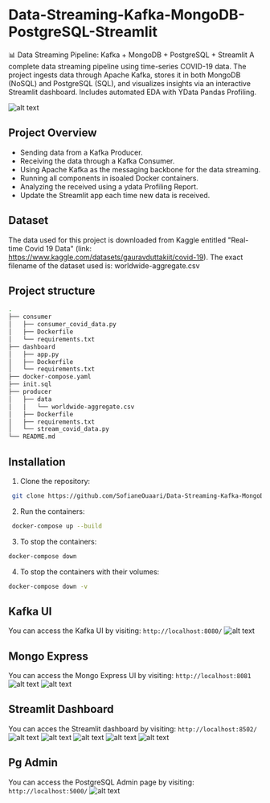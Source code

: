 # Data-Streaming-Kafka-MongoDB-PostgreSQL-Streamlit
📊 Data Streaming Pipeline: Kafka + MongoDB + PostgreSQL + Streamlit
A complete data streaming pipeline using time-series COVID-19 data. The project ingests data through Apache Kafka, stores it in both MongoDB (NoSQL) and PostgreSQL (SQL), and visualizes insights via an interactive Streamlit dashboard. Includes automated EDA with YData Pandas Profiling.


![alt text](attachments/Architecture_Workflow_MLOps.jpg)
## Project Overview 
- Sending data from a Kafka Producer. 
- Receiving the data through a Kafka Consumer. 
- Using Apache Kafka as the messaging backbone for the data streaming. 
- Running all components in isoaled Docker containers. 
- Analyzing the received using a ydata Profiling Report. 
- Update the Streamlit app each time new data is received.


## Dataset
The data used for this project is downloaded from Kaggle entitled "Real-time Covid 19 Data" (link: https://www.kaggle.com/datasets/gauravduttakiit/covid-19). The exact filename of the dataset used is: worldwide-aggregate.csv

## Project structure 
```bash
.
├── consumer
│   ├── consumer_covid_data.py
│   ├── Dockerfile
│   └── requirements.txt
├── dashboard
│   ├── app.py
│   ├── Dockerfile
│   └── requirements.txt
├── docker-compose.yaml
├── init.sql
├── producer
│   ├── data
│   │   └── worldwide-aggregate.csv
│   ├── Dockerfile
│   ├── requirements.txt
│   └── stream_covid_data.py
└── README.md
```
## Installation
1. Clone the repository:
```bash
 git clone https://github.com/SofianeOuaari/Data-Streaming-Kafka-MongoDB-PostgreSQL-Streamlit.git
```

2. Run the containers: 
```bash
 docker-compose up --build
```
3. To stop the containers: 
```bash
docker-compose down
```

4. To stop the containers with their volumes: 
```bash
docker-compose down -v
```

## Kafka UI 


You can access the Kafka UI by visiting: ``` http://localhost:8080/ ```
![alt text](attachments/Kafka_UI.png)

## Mongo Express

You can access the Mongo Express UI by visiting: ``` http://localhost:8081 ```
![alt text](attachments/MongoDB_UI_1.png)
![alt text](attachments/MongoDB_UI_2.png)
## Streamlit Dashboard 

You can acces the Streamlit dashboard by visiting: ``` http://localhost:8502/ ```
![alt text](attachments/Ydata_Profiling_Summary.png)
![alt text](attachments/Streamlit_Dashboard_1.png)
![alt text](attachments/Streamlit_Dashboard_2.png)
![alt text](attachments/Streamlit_Dashboard_3.png)
![alt text](attachments/Streamlit_dashboard_4.png)
## Pg Admin
You can access the PostgreSQL Admin page by visiting: ``` http://localhost:5000/ ```
![alt text](attachments/PostgreSQL.png)